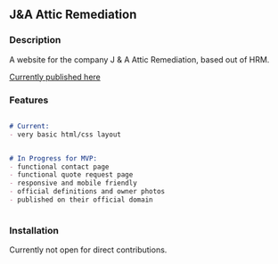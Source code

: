 ## J&A Attic Remediation


### Description 

A website for the company J & A Attic Remediation, based out of HRM. 

[Currently published here](https://andydupuis.github.io/j_and_a_attic_remediation/)

### Features

```markdown

# Current: 
- very basic html/css layout


# In Progress for MVP: 
- functional contact page 
- functional quote request page
- responsive and mobile friendly
- official definitions and owner photos
- published on their official domain



```

### Installation

Currently not open for direct contributions. 

